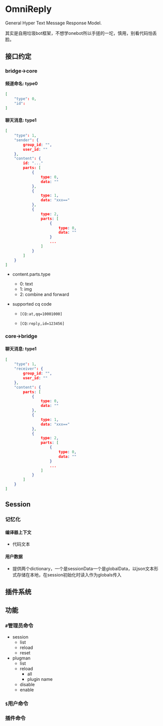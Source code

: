 # OmniReply

General Hyper Text Message Response Model.

其实是自用垃圾bot框架，不想学onebot所以手搓的一坨，慎用，别看代码怕丢脸。

## 接口约定

### bridge->core

#### 频道命名: type0

```json
[
    "type": 0,
    "id": 
]
```

#### 聊天消息: type1

```json
[
    "type": 1,
    "sender": {
    	group_id: "",
    	user_id: ""
    },
	"content": {
        id: "..."
        parts: [
            {
                type: 0,
                data: ""
            },
            {
                type: 1,
                data: "xxx=="
            },
            {
            	type: 2,
                parts: [
                    {
                        type: 0,
                        data: ""
                    }
                    ...
                ]
            }
        ]
    }
]
```

- content.parts.type

  - 0: text
  - 1: img
  - 2: combine and forward

- supported cq code

  - ```
    [CQ:at,qq=10001000]
    ```

  - ```
    [CQ:reply,id=123456]
    ```

### core->bridge

#### 聊天消息: type1

```json
[
    "type": 1,
    "receiver": {
    	group_id: "",
    	user_id: ""
    },
	"content": {
        parts: [
            {
                type: 0,
                data: ""
            },
            {
                type: 1,
                data: "xxx=="
            },
            {
            	type: 2,
                parts: [
                    {
                        type: 0,
                        data: ""
                    }
                    ...
                ]
            }
        ]
    }
]
```

## Session

### 记忆化

#### 编译器上下文

- 代码文本

#### 用户数据

- 提供两个dictionary，一个是sessionData一个是globalData，以json文本形式存储在本地，在session初始化时读入作为globals传入

## 插件系统



## 功能

### `#`管理员命令

- session
  - list
  - reload
  - reset
- plugman
  - list
  - reload
    - all
    - plugin name
  - disable
  - enable

### `$`用户命令

### 插件命令